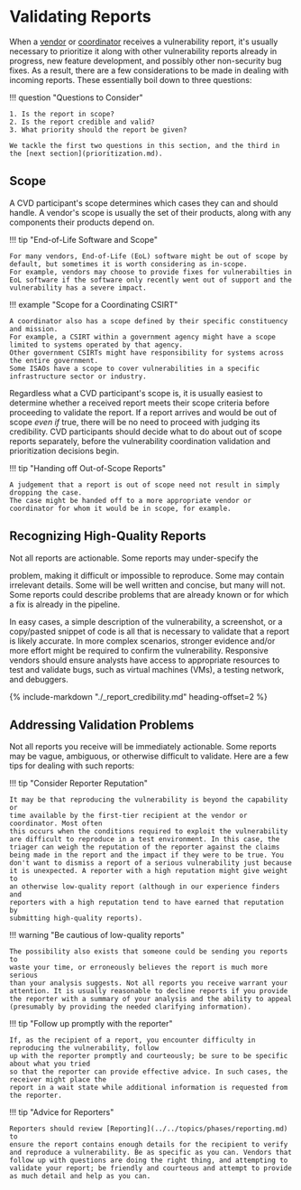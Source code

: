 # Validating Reports

When a [vendor](../../topics/roles/vendor.md) or [coordinator](../../topics/roles/coordinator.md)
receives a vulnerability report, it's usually necessary to prioritize it along with other
vulnerability reports already in progress, new feature development, and possibly other non-security bug fixes.
As a result, there are a few considerations to be made in dealing with incoming reports.
These essentially boil down to three questions:

!!! question "Questions to Consider"

    1. Is the report in scope?
    2. Is the report credible and valid?
    3. What priority should the report be given?
    
    We tackle the first two questions in this section, and the third in the [next section](prioritization.md).

## Scope

A CVD participant's scope determines which cases they can and should handle.
A vendor's scope is usually the set of their products, along with any components their products depend on.

!!! tip "End-of-Life Software and Scope"

    For many vendors, End-of-Life (EoL) software might be out of scope by default, but sometimes it is worth considering as in-scope.
    For example, vendors may choose to provide fixes for vulnerabilties in EoL software if the software only recently went out of support and the vulnerability has a severe impact.

!!! example "Scope for a Coordinating CSIRT"

    A coordinator also has a scope defined by their specific constituency and mission.
    For example, a CSIRT within a government agency might have a scope limited to systems operated by that agency.
    Other government CSIRTs might have responsibility for systems across the entire government.
    Some ISAOs have a scope to cover vulnerabilities in a specific infrastructure sector or industry.

Regardless what a CVD participant's scope is, it is usually easiest to determine whether a received report meets their
scope criteria before proceeding to validate the report.
If a report arrives and would be out of scope *even if* true, there will be no need to proceed with judging its credibility.
CVD participants should decide what to do about out of scope reports separately, before the vulnerability coordination
validation and prioritization decisions begin.

!!! tip "Handing off Out-of-Scope Reports"

    A judgement that a report is out of scope need not result in simply dropping the case.
    The case might be handed off to a more appropriate vendor or coordinator for whom it would be in scope, for example.

## Recognizing High-Quality Reports

<!--start-->Not all reports are actionable. Some reports may under-specify the
problem, making it difficult or impossible to reproduce. Some may
contain irrelevant details. Some will be well written and concise, but
many will not. Some reports could describe problems that are already
known or for which a fix is already in the pipeline.<!--end-->

In easy cases, a simple description of the vulnerability, a screenshot,
or a copy/pasted snippet of code is all that is necessary to validate
that a report is likely accurate. In more complex scenarios, stronger
evidence and/or more effort might be required to confirm the
vulnerability. Responsive vendors should ensure analysts have access to
appropriate resources to test and validate bugs, such as virtual
machines (VMs), a testing network, and debuggers.

{% include-markdown "./_report_credibility.md" heading-offset=2 %}

## Addressing Validation Problems

Not all reports you receive will be immediately actionable. Some reports
may be vague, ambiguous, or otherwise difficult to validate. Here are
a few tips for dealing with such reports:

<div class="grid" markdown>

!!! tip "Consider Reporter Reputation"

    It may be that reproducing the vulnerability is beyond the capability or
    time available by the first-tier recipient at the vendor or coordinator. Most often
    this occurs when the conditions required to exploit the vulnerability
    are difficult to reproduce in a test environment. In this case, the
    triager can weigh the reputation of the reporter against the claims
    being made in the report and the impact if they were to be true. You
    don't want to dismiss a report of a serious vulnerability just because
    it is unexpected. A reporter with a high reputation might give weight to
    an otherwise low-quality report (although in our experience finders and
    reporters with a high reputation tend to have earned that reputation by
    submitting high-quality reports).

!!! warning "Be cautious of low-quality reports"

    The possibility also exists that someone could be sending you reports to
    waste your time, or erroneously believes the report is much more serious
    than your analysis suggests. Not all reports you receive warrant your
    attention. It is usually reasonable to decline reports if you provide
    the reporter with a summary of your analysis and the ability to appeal
    (presumably by providing the needed clarifying information).

!!! tip "Follow up promptly with the reporter"

    If, as the recipient of a report, you encounter difficulty in reproducing the vulnerability, follow
    up with the reporter promptly and courteously; be sure to be specific about what you tried
    so that the reporter can provide effective advice. In such cases, the receiver might place the
    report in a wait state while additional information is requested from the reporter.

!!! tip "Advice for Reporters"

    Reporters should review [Reporting](../../topics/phases/reporting.md) to
    ensure the report contains enough details for the recipient to verify
    and reproduce a vulnerability. Be as specific as you can. Vendors that
    follow up with questions are doing the right thing, and attempting to
    validate your report; be friendly and courteous and attempt to provide
    as much detail and help as you can.

</div>
